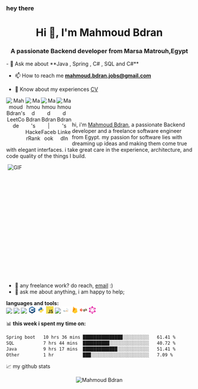 ### hey there
<h1 align="center">Hi 👋, I'm Mahmoud Bdran</h1>
<h3 align="center">A passionate Backend developer from Marsa Matrouh,Egypt</h3>
<p align="left">
- 💬 Ask me about **Java , Spring , C# , SQL and C#**

- 📫 How to reach me **mahmoud.bdran.jobs@gmail.com**

- 📄 Know about my experiences [CV](https://drive.google.com/file/d/1A_c5ObWi09KEq2rWwAL5ClMQTLbrWa79/view?usp=sharing)

<center>
<!-- <a href="https://www.instagram.com/f/">
  <img align="left" alt="Mahmoud's Instagram" width="42px" src="https://raw.githubusercontent.com/hussainweb/hussainweb/main/icons/instagram.png" />
</a> -->
<a href="https://leetcode.com/MahmoudBdran/">
  <img align="left" alt="Mahmoud Bdran's LeetCode" width="52px" src="https://user-images.githubusercontent.com/63964149/152531278-5e01909d-0c2e-412a-8acc-4a06863c244d.png" />
</a>
<a href="https://www.hackerrank.com/mahmoud_bdran_j1">
  <img align="left" alt="Mahmoud Bdran's HackerRank" width="42px" src="https://cdn4.iconfinder.com/data/icons/logos-and-brands/512/160_Hackerrank_logo_logos-512.png" />
</a>
<a href="https://www.facebook.com/hoda30899/">
  <img align="left" alt="Mahmoud Bdran | Facebook" width="42px" src="https://cdn.iconscout.com/icon/free/png-256/free-facebook-2038470-1718513.png" />
</a>
<a href="https://www.linkedin.com/in/mahmoudbdran/">
  <img align="left" alt="Mahmoud Bdran's LinkedIn" width="42px" src="https://raw.githubusercontent.com/peterthehan/peterthehan/master/assets/linkedin.svg" />
</a>

</center>

<br />
<br />
<br />

hi, i'm [Mahmoud Bdran](https://www.linkedin.com/in/mahmoudbdran/), a passionate Backend developer and a freelance software engineer from Egypt. my passion for software lies with dreaming up ideas and making them come true with elegant interfaces. i take great care in the experience, architecture, and code quality of the things I build.
 


  <img align="right" alt="GIF" src="https://github.com/abhisheknaiidu/abhisheknaiidu/blob/master/code.gif?raw=true" width="500" height="320" />
  
- 💼 any freelance work? do reach, [email](mailto:mahmoud.bdran.jobs@gmail.com) :)
- 💬 ask me about anything, i am happy to help;

**languages and tools:**  
<code><img height="20" src="https://images.ctfassets.net/gt6dp23g0g38/5DqlQtFKecFlkqQ8YGDT2p/aa945b648f44dd872e9a1b89f7d203ef/springboot.png"></code>
<code><img height="20" src="https://cdn-icons-png.flaticon.com/512/5968/5968282.png"></code>
<code><img height="20" src="https://seeklogo.com/images/C/c-sharp-c-logo-02F17714BA-seeklogo.com.png"></code>
<code><img height="20" src="https://raw.githubusercontent.com/github/explore/80688e429a7d4ef2fca1e82350fe8e3517d3494d/topics/cpp/cpp.png"></code>
<code><img height="20" src="https://raw.githubusercontent.com/github/explore/80688e429a7d4ef2fca1e82350fe8e3517d3494d/topics/python/python.png"></code>
<code><img height="20" src="https://raw.githubusercontent.com/github/explore/80688e429a7d4ef2fca1e82350fe8e3517d3494d/topics/javascript/javascript.png"></code>
<code><img height="20" src="https://w7.pngwing.com/pngs/244/430/png-transparent-microsoft-sql-server-sql-server-management-studio-database-server-microsoft-angle-text-triangle.png"></code>
<code><img height="20" src="https://raw.githubusercontent.com/github/explore/80688e429a7d4ef2fca1e82350fe8e3517d3494d/topics/mysql/mysql.png"></code>
<code><img height="20" src="https://raw.githubusercontent.com/github/explore/80688e429a7d4ef2fca1e82350fe8e3517d3494d/topics/firebase/firebase.png"></code>
<code><img height="20" src="https://raw.githubusercontent.com/github/explore/80688e429a7d4ef2fca1e82350fe8e3517d3494d/topics/git/git.png"></code>
<code><img height="20" src="https://raw.githubusercontent.com/github/explore/5c058a388828bb5fde0bcafd4bc867b5bb3f26f3/topics/graphql/graphql.png"></code>


📊 **this week i spent my time on:**
<!--START_SECTION:waka-->

```text
Spring boot   10 hrs 36 mins ███████████████░░░░░░░░░░   61.41 %
SQL           7 hrs 44 mins  ██████████░░░░░░░░░░░░░░░   40.72 %
Java          9 hrs 17 mins  █████████████░░░░░░░░░░░░   51.41 %
Other         1 hr           ███░░░░░░░░░░░░░░░░░░░░░░   7.09 %
```

<p align="left">
📈 my github stats
<p align="left">
<p align="center"> <img src="https://github-readme-stats.vercel.app/api?username=MahmoudBdran&show_icons=true&locale=en" alt="Mahmoud Bdran" />




